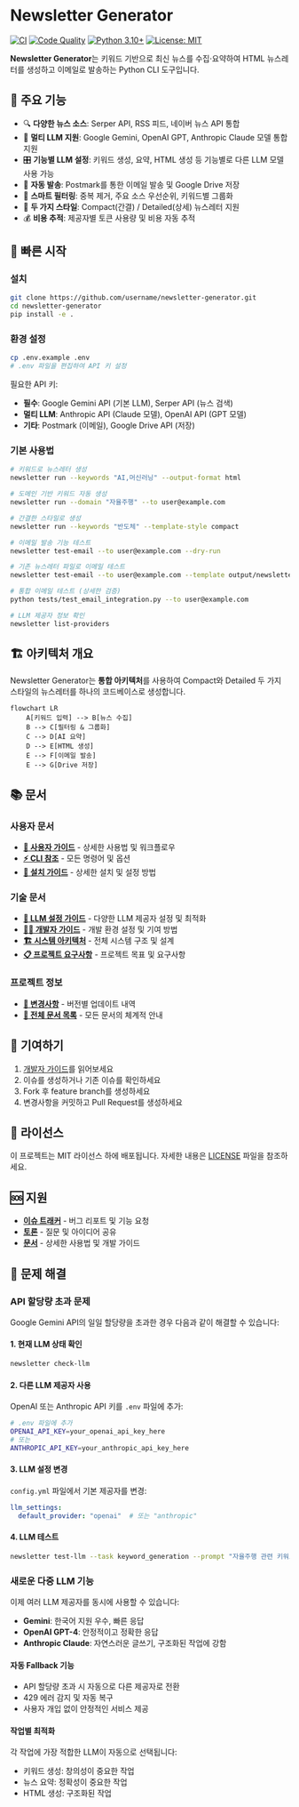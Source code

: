 # Newsletter Generator

[![CI](https://github.com/your-org/newsletter-generator/workflows/CI/badge.svg)](https://github.com/your-org/newsletter-generator/actions/workflows/ci.yml)
[![Code Quality](https://github.com/your-org/newsletter-generator/workflows/Code%20Quality/badge.svg)](https://github.com/your-org/newsletter-generator/actions/workflows/code-quality.yml)
[![Python 3.10+](https://img.shields.io/badge/python-3.10+-blue.svg)](https://www.python.org/downloads/)
[![License: MIT](https://img.shields.io/badge/License-MIT-yellow.svg)](https://opensource.org/licenses/MIT)

**Newsletter Generator**는 키워드 기반으로 최신 뉴스를 수집·요약하여 HTML 뉴스레터를 생성하고 이메일로 발송하는 Python CLI 도구입니다.

## 🚀 주요 기능

- 🔍 **다양한 뉴스 소스**: Serper API, RSS 피드, 네이버 뉴스 API 통합
- 🤖 **멀티 LLM 지원**: Google Gemini, OpenAI GPT, Anthropic Claude 모델 통합 지원
- 🎛️ **기능별 LLM 설정**: 키워드 생성, 요약, HTML 생성 등 기능별로 다른 LLM 모델 사용 가능
- 📧 **자동 발송**: Postmark를 통한 이메일 발송 및 Google Drive 저장
- 🎯 **스마트 필터링**: 중복 제거, 주요 소스 우선순위, 키워드별 그룹화
- 📱 **두 가지 스타일**: Compact(간결) / Detailed(상세) 뉴스레터 지원
- 💰 **비용 추적**: 제공자별 토큰 사용량 및 비용 자동 추적

## 🚀 빠른 시작

### 설치

```bash
git clone https://github.com/username/newsletter-generator.git
cd newsletter-generator
pip install -e .
```

### 환경 설정

```bash
cp .env.example .env
# .env 파일을 편집하여 API 키 설정
```

필요한 API 키: 
- **필수**: Google Gemini API (기본 LLM), Serper API (뉴스 검색)
- **멀티 LLM**: Anthropic API (Claude 모델), OpenAI API (GPT 모델)
- **기타**: Postmark (이메일), Google Drive API (저장)

### 기본 사용법

```bash
# 키워드로 뉴스레터 생성
newsletter run --keywords "AI,머신러닝" --output-format html

# 도메인 기반 키워드 자동 생성
newsletter run --domain "자율주행" --to user@example.com

# 간결한 스타일로 생성
newsletter run --keywords "반도체" --template-style compact

# 이메일 발송 기능 테스트
newsletter test-email --to user@example.com --dry-run

# 기존 뉴스레터 파일로 이메일 테스트
newsletter test-email --to user@example.com --template output/newsletter.html

# 통합 이메일 테스트 (상세한 검증)
python tests/test_email_integration.py --to user@example.com

# LLM 제공자 정보 확인
newsletter list-providers
```

## 🏗️ 아키텍처 개요

Newsletter Generator는 **통합 아키텍처**를 사용하여 Compact와 Detailed 두 가지 스타일의 뉴스레터를 하나의 코드베이스로 생성합니다.

```mermaid
flowchart LR
    A[키워드 입력] --> B[뉴스 수집]
    B --> C[필터링 & 그룹화]
    C --> D[AI 요약]
    D --> E[HTML 생성]
    E --> F[이메일 발송]
    E --> G[Drive 저장]
```

## 📚 문서

### 사용자 문서
- **[📖 사용자 가이드](docs/user/USER_GUIDE.md)** - 상세한 사용법 및 워크플로우
- **[⚡ CLI 참조](docs/user/CLI_REFERENCE.md)** - 모든 명령어 및 옵션
- **[🔧 설치 가이드](docs/setup/INSTALLATION.md)** - 상세한 설치 및 설정 방법

### 기술 문서
- **[🤖 LLM 설정 가이드](docs/technical/LLM_CONFIGURATION.md)** - 다양한 LLM 제공자 설정 및 최적화
- **[👨‍💻 개발자 가이드](docs/dev/DEVELOPMENT_GUIDE.md)** - 개발 환경 설정 및 기여 방법
- **[🏗️ 시스템 아키텍처](docs/ARCHITECTURE.md)** - 전체 시스템 구조 및 설계
- **[📋 프로젝트 요구사항](docs/PRD.md)** - 프로젝트 목표 및 요구사항

### 프로젝트 정보
- **[📄 변경사항](docs/CHANGELOG.md)** - 버전별 업데이트 내역
- **[📁 전체 문서 목록](docs/README.md)** - 모든 문서의 체계적 안내

## 🤝 기여하기

1. [개발자 가이드](docs/dev/DEVELOPMENT_GUIDE.md)를 읽어보세요
2. 이슈를 생성하거나 기존 이슈를 확인하세요
3. Fork 후 feature branch를 생성하세요
4. 변경사항을 커밋하고 Pull Request를 생성하세요

## 📄 라이선스

이 프로젝트는 MIT 라이선스 하에 배포됩니다. 자세한 내용은 [LICENSE](LICENSE) 파일을 참조하세요.

## 🆘 지원

- **[이슈 트래커](https://github.com/your-org/newsletter-generator/issues)** - 버그 리포트 및 기능 요청
- **[토론](https://github.com/your-org/newsletter-generator/discussions)** - 질문 및 아이디어 공유
- **[문서](docs/README.md)** - 상세한 사용법 및 개발 가이드

## 🚨 문제 해결

### API 할당량 초과 문제

Google Gemini API의 일일 할당량을 초과한 경우 다음과 같이 해결할 수 있습니다:

#### 1. 현재 LLM 상태 확인
```bash
newsletter check-llm
```

#### 2. 다른 LLM 제공자 사용
OpenAI 또는 Anthropic API 키를 `.env` 파일에 추가:

```bash
# .env 파일에 추가
OPENAI_API_KEY=your_openai_api_key_here
# 또는
ANTHROPIC_API_KEY=your_anthropic_api_key_here
```

#### 3. LLM 설정 변경
`config.yml` 파일에서 기본 제공자를 변경:

```yaml
llm_settings:
  default_provider: "openai"  # 또는 "anthropic"
```

#### 4. LLM 테스트
```bash
newsletter test-llm --task keyword_generation --prompt "자율주행 관련 키워드 5개 생성"
```

### 새로운 다중 LLM 기능

이제 여러 LLM 제공자를 동시에 사용할 수 있습니다:

- **Gemini**: 한국어 지원 우수, 빠른 응답
- **OpenAI GPT-4**: 안정적이고 정확한 응답
- **Anthropic Claude**: 자연스러운 글쓰기, 구조화된 작업에 강함

#### 자동 Fallback 기능
- API 할당량 초과 시 자동으로 다른 제공자로 전환
- 429 에러 감지 및 자동 복구
- 사용자 개입 없이 안정적인 서비스 제공

#### 작업별 최적화
각 작업에 가장 적합한 LLM이 자동으로 선택됩니다:
- 키워드 생성: 창의성이 중요한 작업
- 뉴스 요약: 정확성이 중요한 작업  
- HTML 생성: 구조화된 작업
